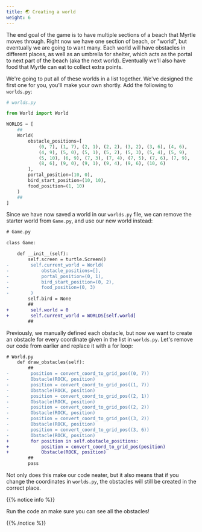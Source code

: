 ```yaml
---
title: 🌏 Creating a world
weight: 6
---
```


The end goal of the game is to have multiple sections of a beach that Myrtle moves through.
Right now we have one section of beach, or "world", but eventually we are going to want many.
Each world will have obstacles in different places, as well as an umbrella for shelter, which acts as the portal to next part of the beach (aka the next world).
Eventually we'll also have food that Myrtle can eat to collect extra points.

We're going to put all of these worlds in a list together.
We've designed the first one for you, you'll make your own shortly.
Add the following to `worlds.py`:

```python
# worlds.py

from World import World

WORLDS = [
    ##
    World(
        obstacle_positions=[
            (0, 7), (1, 7), (2, 1), (2, 2), (3, 2), (3, 6), (4, 6),
            (4, 9), (5, 0), (5, 1), (5, 2), (5, 3), (5, 4), (5, 9),
            (5, 10), (6, 9), (7, 3), (7, 4), (7, 5), (7, 6), (7, 9),
            (8, 6), (9, 0), (9, 1), (9, 4), (9, 6), (10, 6)
        ],
        portal_position=(10, 0),
        bird_start_position=(10, 10),
        food_position=(1, 10)
    )
    ##
]
```

Since we have now saved a world in our `worlds.py` file, we can remove the starter world from `Game.py`, and use our new world instead:

```diff
# Game.py

class Game:

    def __init__(self):
        self.screen = turtle.Screen()
-        self.current_world = World(
-            obstacle_positions=[],
-            portal_position=(0, 1),
-            bird_start_position=(0, 2),
-            food_position=(0, 3)
-        )
        self.bird = None
        ##
+        self.world = 0
+        self.current_world = WORLDS[self.world]
        ##

```

Previously, we manually defined each obstacle, but now we want to create an obstacle for every coordinate given in the list in `worlds.py`.
Let's remove our code from earlier and replace it with a for loop:

```diff
# World.py
    def draw_obstacles(self):
        ##
-        position = convert_coord_to_grid_pos((0, 7))
-        Obstacle(ROCK, position)
-        position = convert_coord_to_grid_pos((1, 7))
-        Obstacle(ROCK, position)
-        position = convert_coord_to_grid_pos((2, 1))
-        Obstacle(ROCK, position)
-        position = convert_coord_to_grid_pos((2, 2))
-        Obstacle(ROCK, position)
-        position = convert_coord_to_grid_pos((3, 2))
-        Obstacle(ROCK, position)
-        position = convert_coord_to_grid_pos((3, 6))
-        Obstacle(ROCK, position)
+        for position in self.obstacle_positions:
+            position = convert_coord_to_grid_pos(position)
+            Obstacle(ROCK, position)
        ##
        pass
```

Not only does this make our code neater, but it also means that if you change the coordinates in `worlds.py`, the obstacles will still be created in the correct place.

{{% notice info %}}

Run the code an make sure you can see all the obstacles!

{{% /notice %}}
